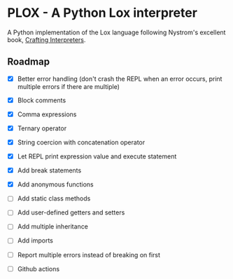 # PLOX - A Python Lox interpreter

A Python implementation of the Lox language following Nystrom's excellent book, [Crafting Interpreters](https://craftinginterpreters.com).

## Roadmap

* [x] Better error handling (don't crash the REPL when an error occurs, print multiple errors if there are multiple)

* [x] Block comments
* [x] Comma expressions
* [x] Ternary operator
* [x] String coercion with concatenation operator
* [x] Let REPL print expression value and execute statement
* [x] Add break statements
* [x] Add anonymous functions
* [ ] Add static class methods
* [ ] Add user-defined getters and setters
* [ ] Add multiple inheritance
* [ ] Add imports
* [ ] Report multiple errors instead of breaking on first

* [ ] Github actions